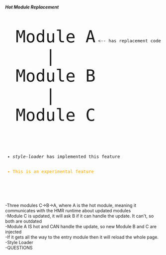 <style>span {font-size:40pt;}</style>
<section>
<h5>Hot Module Replacement</h5>
    <pre>
    <div class="fragment" data-fragment-index="1">
    <span class="fragment zoom-in highlight-current-green large-span" data-fragment-index="4">Module A</span> <-- has replacement code
    <span>   |   </span>
    <span class="fragment zoom-in highlight-current-green" data-fragment-index="3">Module B</span>
    <span>   |   </span>
    <span class="fragment zoom-in highlight-current-green" data-fragment-index="2">Module C</span>
    </div>
    <ul>
    <li class="fragment" data-fragment-index="5"><i>style-loader</i> has implemented this feature</li>
    <li class="fragment" data-fragment-index="6" style="color:orange;">This is an experimental feature</li>
    </ul>
    </pre>
    <aside class="notes">
        -Three modules C->B->A, where A is the hot module, meaning it communicates with the HMR runtime about updated modules</br>
        -Module C is updated, it will ask B if it can handle the update. It can't, so both are outdated</br>
        -Module A IS hot and CAN handle the update, so new Module B and C are injected</br>
        -If it gets all the way to the entry module then it will reload the whole page.</br>
        -Style Loader</br>
        -QUESTIONS
    </aside>
</section>

